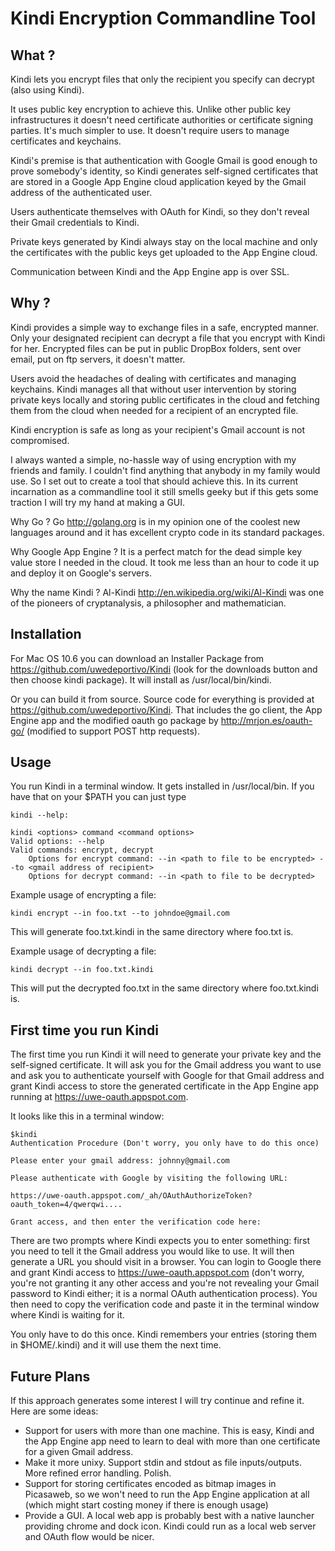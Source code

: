 Kindi Encryption Commandline Tool
=================================

What ?
------

Kindi lets you encrypt files that only the recipient you specify can decrypt (also using Kindi). 

It uses public key encryption to achieve this. Unlike other public key infrastructures it doesn't need certificate authorities or certificate signing parties. It's much simpler to use. It doesn't require users to manage certificates and keychains.

Kindi's premise is that authentication with Google Gmail is good enough to prove somebody's identity, so Kindi generates self-signed certificates that are stored in a Google App Engine cloud application keyed by the Gmail address of the authenticated user. 

Users authenticate themselves with OAuth for Kindi, so they don't reveal their Gmail credentials to Kindi. 

Private keys generated by Kindi always stay on the local machine and only the certificates with the public keys get uploaded to the App Engine cloud.

Communication between Kindi and the App Engine app is over SSL.

Why ?
-----

Kindi provides a simple way to exchange files in a safe, encrypted manner. Only your designated recipient can decrypt a file that you encrypt with Kindi for her. Encrypted files can be put in public DropBox folders, sent over email, put on ftp servers, it doesn't matter. 

Users avoid the headaches of dealing with certificates and managing keychains. Kindi manages all that without user intervention by storing private keys locally and storing public certificates in the cloud and fetching them from the cloud when needed for a recipient of an encrypted file.

Kindi encryption is safe as long as your recipient's Gmail account is not compromised.

I always wanted a simple, no-hassle way of using encryption with my friends and family. I couldn't find anything that anybody in my family would use. So I set out to create a tool that should achieve this. In its current incarnation as a commandline tool it still smells geeky but if this gets some traction I will try my hand at making a GUI.

Why Go ? Go http://golang.org is in my opinion one of the coolest new languages around and it has excellent crypto code in its standard packages.

Why Google App Engine ? It is a perfect match for the dead simple key value store I needed in the cloud. It took me less than an hour to code it up and deploy it on Google's servers.

Why the name Kindi ? Al-Kindi http://en.wikipedia.org/wiki/Al-Kindi was one of the pioneers of cryptanalysis, a philosopher and mathematician.

Installation
------------

For Mac OS 10.6 you can download an Installer Package from https://github.com/uwedeportivo/Kindi (look for the downloads button and then choose kindi package). It will install as /usr/local/bin/kindi.

Or you can build it from source. Source code for everything is provided at https://github.com/uwedeportivo/Kindi. That includes the go client, the App Engine app and the modified oauth go package by http://mrjon.es/oauth-go/ (modified to support POST http requests).

Usage
-----

You run Kindi in a terminal window. It gets installed in /usr/local/bin. If you have that on your $PATH you can just type 

    kindi --help:

	kindi <options> command <command options>
	Valid options: --help
	Valid commands: encrypt, decrypt
		Options for encrypt command: --in <path to file to be encrypted> --to <gmail address of recipient>
		Options for decrypt command: --in <path to file to be decrypted>

Example usage of encrypting a file: 

	kindi encrypt --in foo.txt --to johndoe@gmail.com

This will generate foo.txt.kindi in the same directory where foo.txt is.
		
Example usage of decrypting a file: 

	kindi decrypt --in foo.txt.kindi

This will put the decrypted foo.txt in the same directory where foo.txt.kindi is.

First time you run Kindi
------------------------

The first time you run Kindi it will need to generate your private key and the self-signed certificate. It will ask you for the Gmail address you want to use and ask you to authenticate yourself with Google for that Gmail address and grant Kindi access to store the generated certificate in the App Engine app running at https://uwe-oauth.appspot.com.

It looks like this in a terminal window:

    $kindi
    Authentication Procedure (Don't worry, you only have to do this once)

    Please enter your gmail address: johnny@gmail.com

    Please authenticate with Google by visiting the following URL:

    https://uwe-oauth.appspot.com/_ah/OAuthAuthorizeToken?oauth_token=4/qwerqwi....

    Grant access, and then enter the verification code here:
 
There are two prompts where Kindi expects you to enter something: first you need to tell it the Gmail address you would like to use. It will then generate a URL you should visit in a browser. You can login to Google there and grant Kindi access to https://uwe-oauth.appspot.com (don't worry, you're not granting it any other access and you're not revealing your Gmail password to Kindi either; it is a normal OAuth authentication process). You then need to copy the verification code and paste it in the terminal window where Kindi is waiting for it.

You only have to do this once. Kindi remembers your entries (storing them in $HOME/.kindi) and it will use them the next time.

Future Plans
------------

If this approach generates some interest I will try continue and refine it. Here are some ideas:

* Support for users with more than one machine. This is easy, Kindi and the App Engine app need to learn to deal with more than one certificate for a given Gmail address.
* Make it more unixy. Support stdin and stdout as file inputs/outputs. More refined error handling. Polish.
* Support for storing certificates encoded as bitmap images in Picasaweb, so we won't need to run the App Engine application at all (which might start costing money if there is enough usage)
* Provide a GUI. A local web app is probably best with a native launcher providing chrome and dock icon. Kindi could run as a local web server and OAuth flow would be nicer.



 




 

